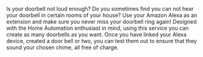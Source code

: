 Is your doorbell not loud enough? Do you sometimes find you can not hear your doorbell in certain rooms of your house? Use your Amazon Alexa as an extension and make sure you never miss your doorbell ring again!  Designed with the Home Automation enthusiast in mind, using this service you can create as many doorbells as you want. Once you have linked your Alexa device, created a door bell or two, you can test them out to ensure that they sound your chosen chime, all free of charge.
